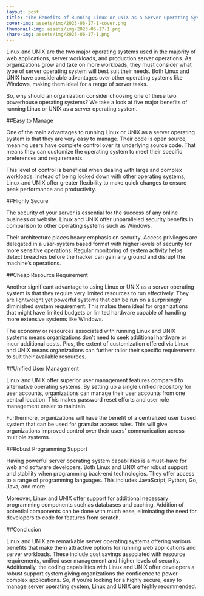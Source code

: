 ```yaml
---
layout: post
title: "The Benefits of Running Linux or UNIX as a Server Operating System"
cover-img: assets/img/2023-06-17-1-cover.png
thumbnail-img: assets/img/2023-06-17-1.png
share-img: assets/img/2023-06-17-1.png
---
```


Linux and UNIX are the two major operating systems used in the majority of web applications, server workloads, and production server operations. As organizations grow and take on more workloads, they must consider what type of server operating system will best suit their needs. Both Linux and UNIX have considerable advantages over other operating systems like Windows, making them ideal for a range of server tasks.

So, why should an organization consider choosing one of these two powerhouse operating systems? We take a look at five major benefits of running Linux or UNIX as a server operating system.

##Easy to Manage

One of the main advantages to running Linux or UNIX as a server operating system is that they are very easy to manage. Their code is open source, meaning users have complete control over its underlying source code. That means they can customize the operating system to meet their specific preferences and requirements.

This level of control is beneficial when dealing with large and complex workloads. Instead of being locked down with other operating systems, Linux and UNIX offer greater flexibility to make quick changes to ensure peak performance and productivity.

##Highly Secure

The security of your server is essential for the success of any online business or website. Linux and UNIX offer unparalleled security benefits in comparison to other operating systems such as Windows.

Their architecture places heavy emphasis on security. Access privileges are delegated in a user-system based format with higher levels of security for more sensitive operations. Regular monitoring of system activity helps detect breaches before the hacker can gain any ground and disrupt the machine’s operations.

##Cheap Resource Requirement

Another significant advantage to using Linux or UNIX as a server operating system is that they require very limited resources to run effectively. They are lightweight yet powerful systems that can be run on a surprisingly diminished system requirement. This makes them ideal for organizations that might have limited budgets or limited hardware capable of handling more extensive systems like Windows.

The economy or resources associated with running Linux and UNIX systems means organizations don’t need to seek additional hardware or incur additional costs. Plus, the extent of customization offered via Linux and UNIX means organizations can further tailor their specific requirements to suit their available resources.

##Unified User Management

Linux and UNIX offer superior user management features compared to alternative operating systems. By setting up a single unified repository for user accounts, organizations can manage their user accounts from one central location. This makes password reset efforts and user role management easier to maintain.

Furthermore, organizations will have the benefit of a centralized user based system that can be used for granular access rules. This will give organizations improved control over their users’ communication across multiple systems. 

##Robust Programming Support

Having powerful server operating system capabilities is a must-have for web and software developers. Both Linux and UNIX offer robust support and stability when programming back-end technologies. They offer access to a range of programming languages. This includes JavaScript, Python, Go, Java, and more.

Moreover, Linux and UNIX offer support for additional necessary programming components such as databases and caching. Addition of potential components can be done with much ease, eliminating the need for developers to code for features from scratch.

##Conclusion 

Linux and UNIX are remarkable server operating systems offering various benefits that make them attractive options for running web applications and server workloads. These include cost savings associated with resource requirements, unified user management and higher levels of security. Additionally, the coding capabilities with Linux and UNIX offer developers a robust support system giving organizations the confidence to power complex applications. So, if you’re looking for a highly secure, easy to manage server operating system, Linux and UNIX are highly recommended.